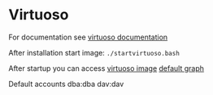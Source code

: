 # Virtuoso

For documentation see [virtuoso documentation](http://virtuoso.openlinksw.com/dataspace/doc/dav/wiki/Main/VOSFedoraNotes)

After installation start image:
```./startvirtuoso.bash```

After startup you can access [virtuoso image](http://localhost:8890/conductor/)
[default graph](http://localhost:8890/dataspace)

Default accounts dba:dba dav:dav
